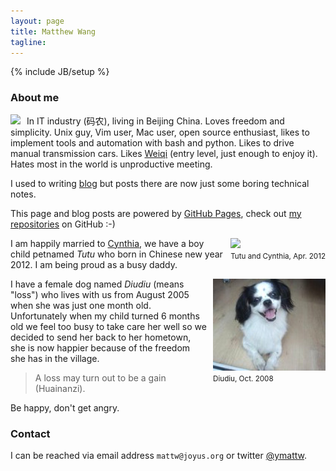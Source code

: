 ```yaml
---
layout: page
title: Matthew Wang
tagline:
---
```

{% include JB/setup %}

### About me

<div style="float: left; margin-right: 10px">
    <img src="image/nose.jpg" />
</div>

In IT industry (码农), living in Beijing China.  Loves freedom and simplicity.
Unix guy, Vim user, Mac user, open source enthusiast, likes to implement tools
and automation with bash and python.  Likes to drive manual transmission cars.
Likes [Weiqi](http://en.wikipedia.org/wiki/Weiqi) (entry level, just enough to
enjoy it).  Hates most in the world is unproductive meeting.

I used to writing [blog](/blog.html) but posts there are now just some boring
technical notes.

This page and blog posts are powered by [GitHub Pages](http://pages.github.com/),
check out [my repositories](https://github.com/ymattw/) on GitHub :-)

<div style="float: right; margin-left: 10px">
    <img width="240" src="image/home/tutu.jpg" /><br>
    <small>Tutu and Cynthia, Apr. 2012</small>
</div>

I am happily married to [Cynthia](http://joyus.net), we have a boy child
petnamed _Tutu_ who born in Chinese new year 2012.  I am being proud as a busy
daddy.

<div style="float: right; margin-left: 10px">
    <img width="180" src="image/home/diudiu.jpg" /><br>
    <small>Diudiu, Oct. 2008</small>
</div>

I have a female dog named _Diudiu_ (means "loss") who lives with us from August
2005 when she was just one month old. Unfortunately when my child turned 6
months old we feel too busy to take care her well so we decided to send her
back to her hometown, she is now happier because of the freedom she has in the
village.

> A loss may turn out to be a gain (Huainanzi).

Be happy, don't get angry.

### Contact

I can be reached via email address <code>matt<!-- nospam -->w&#x40;joy<!--
nospam -->us&#x2e;org</code> or twitter [@ymattw](https://twitter.com/ymattw).
